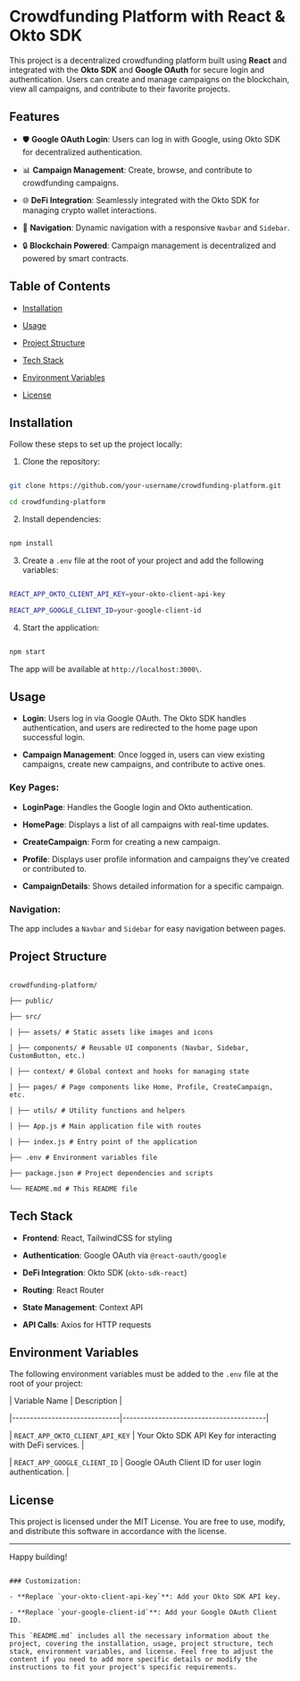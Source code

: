 # Crowdfunding Platform with React & Okto SDK

This project is a decentralized crowdfunding platform built using **React** and integrated with the **Okto SDK** and **Google OAuth** for secure login and authentication. Users can create and manage campaigns on the blockchain, view all campaigns, and contribute to their favorite projects.

## Features

- 🛡 **Google OAuth Login**: Users can log in with Google, using Okto SDK for decentralized authentication.

- 📊 **Campaign Management**: Create, browse, and contribute to crowdfunding campaigns.

- 🌐 **DeFi Integration**: Seamlessly integrated with the Okto SDK for managing crypto wallet interactions.

- 🧭 **Navigation**: Dynamic navigation with a responsive `Navbar` and `Sidebar`.

- 🔒 **Blockchain Powered**: Campaign management is decentralized and powered by smart contracts.

## Table of Contents

- [Installation](#installation)

- [Usage](#usage)

- [Project Structure](#project-structure)

- [Tech Stack](#tech-stack)

- [Environment Variables](#environment-variables)

- [License](#license)

## Installation

Follow these steps to set up the project locally:

1. Clone the repository:

```bash

git clone https://github.com/your-username/crowdfunding-platform.git

cd crowdfunding-platform

```

2. Install dependencies:

```bash

npm install

```

3. Create a `.env` file at the root of your project and add the following variables:

```bash

REACT_APP_OKTO_CLIENT_API_KEY=your-okto-client-api-key

REACT_APP_GOOGLE_CLIENT_ID=your-google-client-id

```

4. Start the application:

```bash

npm start

```

The app will be available at `http://localhost:3000\`.

## Usage

- **Login**: Users log in via Google OAuth. The Okto SDK handles authentication, and users are redirected to the home page upon successful login.

- **Campaign Management**: Once logged in, users can view existing campaigns, create new campaigns, and contribute to active ones.

### Key Pages:

- **LoginPage**: Handles the Google login and Okto authentication.

- **HomePage**: Displays a list of all campaigns with real-time updates.

- **CreateCampaign**: Form for creating a new campaign.

- **Profile**: Displays user profile information and campaigns they’ve created or contributed to.

- **CampaignDetails**: Shows detailed information for a specific campaign.

### Navigation:

The app includes a `Navbar` and `Sidebar` for easy navigation between pages.

## Project Structure

```

crowdfunding-platform/

├── public/

├── src/

│ ├── assets/ # Static assets like images and icons

│ ├── components/ # Reusable UI components (Navbar, Sidebar, CustomButton, etc.)

│ ├── context/ # Global context and hooks for managing state

│ ├── pages/ # Page components like Home, Profile, CreateCampaign, etc.

│ ├── utils/ # Utility functions and helpers

│ ├── App.js # Main application file with routes

│ ├── index.js # Entry point of the application

├── .env # Environment variables file

├── package.json # Project dependencies and scripts

└── README.md # This README file

```

## Tech Stack

- **Frontend**: React, TailwindCSS for styling

- **Authentication**: Google OAuth via `@react-oauth/google`

- **DeFi Integration**: Okto SDK (`okto-sdk-react`)

- **Routing**: React Router

- **State Management**: Context API

- **API Calls**: Axios for HTTP requests

## Environment Variables

The following environment variables must be added to the `.env` file at the root of your project:

| Variable Name | Description |

|------------------------------|----------------------------------------|

| `REACT_APP_OKTO_CLIENT_API_KEY` | Your Okto SDK API Key for interacting with DeFi services. |

| `REACT_APP_GOOGLE_CLIENT_ID` | Google OAuth Client ID for user login authentication. |

## License

This project is licensed under the MIT License. You are free to use, modify, and distribute this software in accordance with the license.

---

Happy building!

```

### Customization:

- **Replace `your-okto-client-api-key`**: Add your Okto SDK API key.

- **Replace `your-google-client-id`**: Add your Google OAuth Client ID.

This `README.md` includes all the necessary information about the project, covering the installation, usage, project structure, tech stack, environment variables, and license. Feel free to adjust the content if you need to add more specific details or modify the instructions to fit your project's specific requirements.